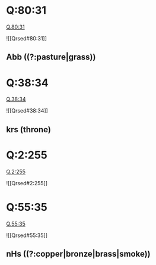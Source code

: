 
# Q:80:31

[Q.80:31](https://quran.com/80:31/tafsirs/ar-tafsir-al-tabari)

![[Qrsed#80:31]]

## Abb ((?:pasture|grass))

# Q:38:34

[Q.38:34](https://quran.com/38:34/tafsirs/ar-tafsir-al-tabari)

![[Qrsed#38:34]]

## krs (throne)

# Q:2:255

[Q.2:255](https://quran.com/2:255/tafsirs/ar-tafsir-al-tabari)

![[Qrsed#2:255]]

# Q:55:35

[Q.55:35](https://quran.com/55:35/tafsirs/ar-tafsir-al-tabari)

![[Qrsed#55:35]]

## nHs ((?:copper|bronze|brass|smoke))
